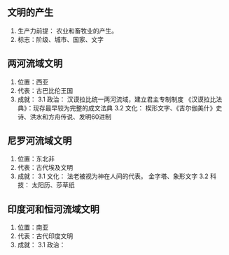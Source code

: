 ## 文明的产生
1. 生产力前提：
	农业和畜牧业的产生。
 2. 标志：阶级、城市、国家、文字

## 两河流域文明
1. 位置：西亚
2. 代表：古巴比伦王国
3. 成就：
	3.1 政治：
		汉谟拉比统一两河流域，建立君主专制制度
		《汉谟拉比法典》：现存最早较为完整的成文法典
	3.2 文化：
		楔形文字、《吉尔伽美什》史诗、洪水和方舟传说、发明60进制
## 尼罗河流域文明
1. 位置：东北非
2. 代表：古代埃及文明
3. 成就：
	3.1 文化：
		法老被视为神在人间的代表。
		金字塔、象形文字
	 3.2 科技：
		太阳历、莎草纸
## 印度河和恒河流域文明
1. 位置：南亚
2. 代表：古代印度文明
3. 成就：
	3.1 政治：
	 